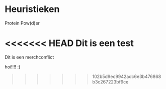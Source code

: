 # Heuristieken
Protein Pow(d)er

<<<<<<< HEAD
Dit is een test
=======
Dit is een merchconflict


hoi!!!! :)
>>>>>>> 102b5d9ec9942adc6e3b476868b3c267223bf9ce
